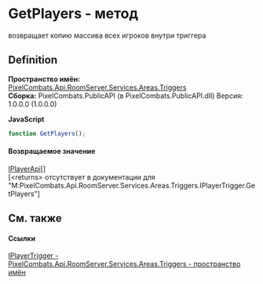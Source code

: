 # GetPlayers - метод


возвращает копию массива всех игроков внутри триггера



## Definition
**Пространство имён:** <a href="4f427198-2b1e-a053-5a6c-40f068fcb995">PixelCombats.Api.RoomServer.Services.Areas.Triggers</a>  
**Сборка:** PixelCombats.PublicAPI (в PixelCombats.PublicAPI.dll) Версия: 1.0.0.0 (1.0.0.0)

**JavaScript**
``` JavaScript
function GetPlayers();
```



#### Возвращаемое значение
<a href="daff9440-f4d4-79a2-3653-919bb66eae04">IPlayerApi</a>[]  
\[&lt;returns&gt; отсутствует в документации для "M:PixelCombats.Api.RoomServer.Services.Areas.Triggers.IPlayerTrigger.GetPlayers"\]

## См. также


#### Ссылки
<a href="a9a12e5a-d04d-685b-40a8-0fe3c2a89202">IPlayerTrigger - </a>  
<a href="4f427198-2b1e-a053-5a6c-40f068fcb995">PixelCombats.Api.RoomServer.Services.Areas.Triggers - пространство имён</a>  
